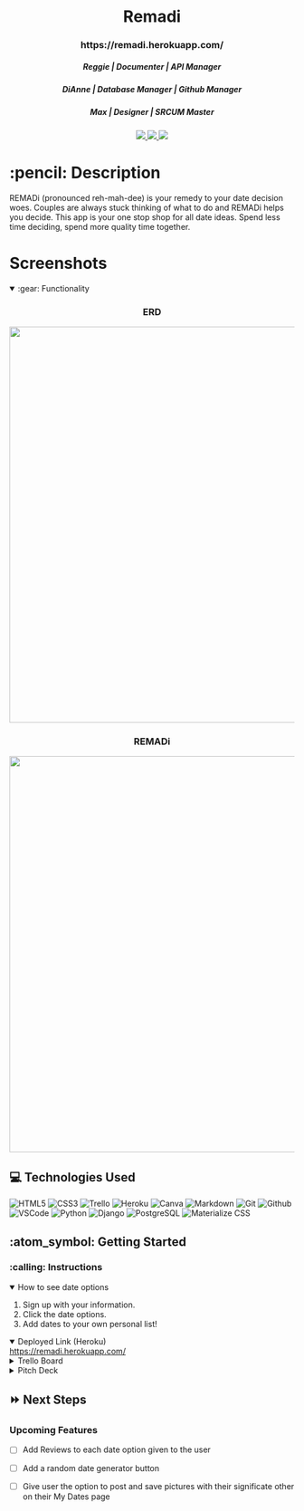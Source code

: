 <div align="center">
   <h1>Remadi</h1>
   <h3>https://remadi.herokuapp.com/</h3>
   <h5>Reggie | Documenter | API Manager</h5>
   <h5>DiAnne | Database Manager | Github Manager</h5>
   <h5>Max | Designer | SRCUM Master</h5>
   
   <a href="https://mantezana1998.github.io/portfolio/" target="_blank">
      <img src="https://img.shields.io/badge/-Portfolio:_user.github.io-darkgreen?style=flat&logo=medium"/>
   </a>
   <a href="https://www.linkedin.com/in/antezana-max/" target="_blank">
      <img src="https://img.shields.io/badge/-linkedin.com/in/user-blue?style=flat&``logo=Linkedin&logoColor=white">
   </a> 
   <a href="mailto:maximo00antezana@gmail.com" target="_blank">
      <img src="https://img.shields.io/badge/-user@gmail.com-c14438?style=flat&logo=Gmail&``logoColor=white">
   </a>
</div>
   
<h1>:pencil: Description</h1>
<p>REMADi (pronounced reh-mah-dee) is your remedy to your date decision woes. Couples are always stuck thinking of what to do and REMADi helps you decide. This app is your one stop shop for all date ideas. Spend less time deciding, spend more quality time together.</p>

<h1>Screenshots</h1>
<details open>
<summary> :gear: Functionality</summary>
<h3 align="center">ERD</h3><img src="https://user-images.githubusercontent.com/89040369/139467851-957a4b1d-ecf6-43fa-a47f-9bc1b25c3f08.png" width="700"/> 
<h3 align="center">REMADi</h3><img src="https://user-images.githubusercontent.com/89040369/139457508-0c07baa7-7801-439e-a1d7-367c88e324c0.png" width="700"/> 
</details>

## :computer: Technologies Used

![HTML5](https://img.shields.io/badge/-HTML5-333?style=flat&logo=html5)
![CSS3](https://img.shields.io/badge/-CSS-333?style=flat&logo=css3)
![Trello](https://img.shields.io/badge/-Trello-333?style=flat&logo=trello) 
![Heroku](https://img.shields.io/badge/-Heroku-333?style=flat&logo=heroku)
![Canva](https://img.shields.io/badge/-Canva-333?style=flat&logo=canva)
![Markdown](https://img.shields.io/badge/-Markdown-333?style=flat&logo=markdown)
![Git](https://img.shields.io/badge/-Git-333?style=flat&logo=git)
![Github](https://img.shields.io/badge/-GitHub-333?style=flat&logo=github)
![VSCode](https://img.shields.io/badge/-VS_Code-333?style=flat&logo=visualstudio)
![Python](https://img.shields.io/badge/-Python-333?style=flat&logo=python)
![Django](https://img.shields.io/badge/-Django-333?style=flat&logo=django)
![PostgreSQL](https://img.shields.io/badge/-PostgreSQL-333?style=flat&logo=postgresql)
![Materialize CSS](https://img.shields.io/badge/-Materialize_CSS-333?style=flat&logo=materialdesign) 

<h2> :atom_symbol: Getting Started </h2>

<h3> :calling: Instructions </h3>
<details open>
<summary>How to see date options</summary>
<ol>
<li>Sign up with your information.</li>
<li>Click the date options.</li>
<li>Add dates to your own personal list!</li>
</ol>
</details>

<details open>   
<summary>Deployed Link (Heroku)</summary>
<a href="https://remadi.herokuapp.com/">https://remadi.herokuapp.com/</a>
</details>

<details>
<h3> :link: Links </h3>
<summary>Trello Board</summary>   
<a href="https://trello.com/b/aTxJKHbd/p3g">https://trello.com/b/aTxJKHbd/p3g</a>   
</details>

<details>
<h3> :link: Links </h3>
<summary>Pitch Deck</summary>   
<a href="https://docs.google.com/presentation/d/1CU-t7ojzUtbUy29Pn0iUi38cz21H7IqZIQ4rmsJEeYI/edit?usp=sharing">https://docs.google.com/presentation/d/1CU-t7ojzUtbUy29Pn0iUi38cz21H7IqZIQ4rmsJEeYI/edit?usp=sharing</a>   
</details>

## :fast_forward: Next Steps   

### Upcoming Features

- [ ] Add Reviews to each date option given to the user 

- [ ] Add a random date generator button

- [ ] Give user the option to post and save pictures with their significate other on their My Dates page
